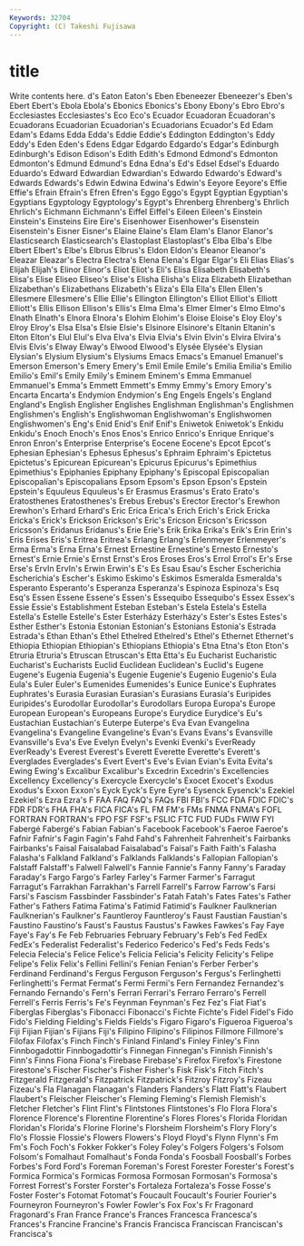 ```yaml
---
Keywords: 32704 
Copyright: (C) Takeshi Fujisawa
---
```


# title

Write contents here.
d's Eaton Eaton's Eben Ebeneezer Ebeneezer's Eben's Ebert Ebert's Ebola
Ebola's Ebonics Ebonics's Ebony Ebony's Ebro Ebro's Ecclesiastes Ecclesiastes's Eco
Eco's Ecuador Ecuadoran Ecuadoran's Ecuadorans Ecuadorian Ecuadorian's Ecuadorians Ecuador's Ed
Edam Edam's Edams Edda Edda's Eddie Eddie's Eddington Eddington's Eddy
Eddy's Eden Eden's Edens Edgar Edgardo Edgardo's Edgar's Edinburgh Edinburgh's
Edison Edison's Edith Edith's Edmond Edmond's Edmonton Edmonton's Edmund Edmund's
Edna Edna's Ed's Edsel Edsel's Eduardo Eduardo's Edward Edwardian Edwardian's
Edwardo Edwardo's Edward's Edwards Edwards's Edwin Edwina Edwina's Edwin's Eeyore
Eeyore's Effie Effie's Efrain Efrain's Efren Efren's Eggo Eggo's Egypt
Egyptian Egyptian's Egyptians Egyptology Egyptology's Egypt's Ehrenberg Ehrenberg's Ehrlich Ehrlich's
Eichmann Eichmann's Eiffel Eiffel's Eileen Eileen's Einstein Einstein's Einsteins Eire
Eire's Eisenhower Eisenhower's Eisenstein Eisenstein's Eisner Eisner's Elaine Elaine's Elam
Elam's Elanor Elanor's Elasticsearch Elasticsearch's Elastoplast Elastoplast's Elba Elba's Elbe
Elbert Elbert's Elbe's Elbrus Elbrus's Eldon Eldon's Eleanor Eleanor's Eleazar
Eleazar's Electra Electra's Elena Elena's Elgar Elgar's Eli Elias Elias's
Elijah Elijah's Elinor Elinor's Eliot Eliot's Eli's Elisa Elisabeth Elisabeth's
Elisa's Elise Eliseo Eliseo's Elise's Elisha Elisha's Eliza Elizabeth Elizabethan
Elizabethan's Elizabethans Elizabeth's Eliza's Ella Ella's Ellen Ellen's Ellesmere Ellesmere's
Ellie Ellie's Ellington Ellington's Elliot Elliot's Elliott Elliott's Ellis Ellison
Ellison's Ellis's Elma Elma's Elmer Elmer's Elmo Elmo's Elnath Elnath's
Elnora Elnora's Elohim Elohim's Eloise Eloise's Eloy Eloy's Elroy Elroy's
Elsa Elsa's Elsie Elsie's Elsinore Elsinore's Eltanin Eltanin's Elton Elton's
Elul Elul's Elva Elva's Elvia Elvia's Elvin Elvin's Elvira Elvira's
Elvis Elvis's Elway Elway's Elwood Elwood's Elysée Elysée's Elysian Elysian's
Elysium Elysium's Elysiums Emacs Emacs's Emanuel Emanuel's Emerson Emerson's Emery
Emery's Emil Emile Emile's Emilia Emilia's Emilio Emilio's Emil's Emily
Emily's Eminem Eminem's Emma Emmanuel Emmanuel's Emma's Emmett Emmett's Emmy
Emmy's Emory Emory's Encarta Encarta's Endymion Endymion's Eng Engels Engels's
England England's English Englisher Englishes Englishman Englishman's Englishmen Englishmen's English's
Englishwoman Englishwoman's Englishwomen Englishwomen's Eng's Enid Enid's Enif Enif's Eniwetok
Eniwetok's Enkidu Enkidu's Enoch Enoch's Enos Enos's Enrico Enrico's Enrique
Enrique's Enron Enron's Enterprise Enterprise's Eocene Eocene's Epcot Epcot's Ephesian
Ephesian's Ephesus Ephesus's Ephraim Ephraim's Epictetus Epictetus's Epicurean Epicurean's Epicurus
Epicurus's Epimethius Epimethius's Epiphanies Epiphany Epiphany's Episcopal Episcopalian Episcopalian's Episcopalians
Epsom Epsom's Epson Epson's Epstein Epstein's Equuleus Equuleus's Er Erasmus
Erasmus's Erato Erato's Eratosthenes Eratosthenes's Erebus Erebus's Erector Erector's Erewhon
Erewhon's Erhard Erhard's Eric Erica Erica's Erich Erich's Erick Ericka
Ericka's Erick's Erickson Erickson's Eric's Ericson Ericson's Ericsson Ericsson's Eridanus
Eridanus's Erie Erie's Erik Erika Erika's Erik's Erin Erin's Eris
Erises Eris's Eritrea Eritrea's Erlang Erlang's Erlenmeyer Erlenmeyer's Erma Erma's
Erna Erna's Ernest Ernestine Ernestine's Ernesto Ernesto's Ernest's Ernie Ernie's
Ernst Ernst's Eros Eroses Eros's Errol Errol's Er's Erse Erse's
ErvIn ErvIn's Erwin Erwin's E's Es Esau Esau's Escher Escherichia
Escherichia's Escher's Eskimo Eskimo's Eskimos Esmeralda Esmeralda's Esperanto Esperanto's Esperanza
Esperanza's Espinoza Espinoza's Esq Esq's Essen Essene Essene's Essen's Essequibo
Essequibo's Essex Essex's Essie Essie's Establishment Esteban Esteban's Estela Estela's
Estella Estella's Estelle Estelle's Ester Esterházy Esterházy's Ester's Estes Estes's
Esther Esther's Estonia Estonian Estonian's Estonians Estonia's Estrada Estrada's Ethan
Ethan's Ethel Ethelred Ethelred's Ethel's Ethernet Ethernet's Ethiopia Ethiopian Ethiopian's
Ethiopians Ethiopia's Etna Etna's Eton Eton's Etruria Etruria's Etruscan Etruscan's
Etta Etta's Eu Eucharist Eucharistic Eucharist's Eucharists Euclid Euclidean Euclidean's
Euclid's Eugene Eugene's Eugenia Eugenia's Eugenie Eugenie's Eugenio Eugenio's Eula
Eula's Euler Euler's Eumenides Eumenides's Eunice Eunice's Euphrates Euphrates's Eurasia
Eurasian Eurasian's Eurasians Eurasia's Euripides Euripides's Eurodollar Eurodollar's Eurodollars Europa
Europa's Europe European European's Europeans Europe's Eurydice Eurydice's Eu's Eustachian
Eustachian's Euterpe Euterpe's Eva Evan Evangelina Evangelina's Evangeline Evangeline's Evan's
Evans Evans's Evansville Evansville's Eva's Eve Evelyn Evelyn's Evenki Evenki's
EverReady EverReady's Everest Everest's Everett Everette Everette's Everett's Everglades Everglades's
Evert Evert's Eve's Evian Evian's Evita Evita's Ewing Ewing's Excalibur
Excalibur's Excedrin Excedrin's Excellencies Excellency Excellency's Exercycle Exercycle's Exocet Exocet's
Exodus Exodus's Exxon Exxon's Eyck Eyck's Eyre Eyre's Eysenck Eysenck's
Ezekiel Ezekiel's Ezra Ezra's F FAA FAQ FAQ's FAQs FBI
FBI's FCC FDA FDIC FDIC's FDR FDR's FHA FHA's FICA
FICA's FL FM FM's FMs FNMA FNMA's FOFL FORTRAN FORTRAN's
FPO FSF FSF's FSLIC FTC FUD FUDs FWIW FYI Fabergé
Fabergé's Fabian Fabian's Facebook Facebook's Faeroe Faeroe's Fafnir Fafnir's Fagin
Fagin's Fahd Fahd's Fahrenheit Fahrenheit's Fairbanks Fairbanks's Faisal Faisalabad Faisalabad's
Faisal's Faith Faith's Falasha Falasha's Falkland Falkland's Falklands Falklands's Fallopian
Fallopian's Falstaff Falstaff's Falwell Falwell's Fannie Fannie's Fanny Fanny's Faraday
Faraday's Fargo Fargo's Farley Farley's Farmer Farmer's Farragut Farragut's Farrakhan
Farrakhan's Farrell Farrell's Farrow Farrow's Farsi Farsi's Fascism Fassbinder Fassbinder's
Fatah Fatah's Fates Fates's Father Father's Fathers Fatima Fatima's Fatimid
Fatimid's Faulkner Faulknerian Faulknerian's Faulkner's Fauntleroy Fauntleroy's Faust Faustian Faustian's
Faustino Faustino's Faust's Faustus Faustus's Fawkes Fawkes's Fay Faye Faye's
Fay's Fe Feb Februaries February February's Feb's Fed FedEx FedEx's
Federalist Federalist's Federico Federico's Fed's Feds Feds's Felecia Felecia's Felice
Felice's Felicia Felicia's Felicity Felicity's Felipe Felipe's Felix Felix's Fellini
Fellini's Fenian Fenian's Ferber Ferber's Ferdinand Ferdinand's Fergus Ferguson Ferguson's
Fergus's Ferlinghetti Ferlinghetti's Fermat Fermat's Fermi Fermi's Fern Fernandez Fernandez's
Fernando Fernando's Fern's Ferrari Ferrari's Ferraro Ferraro's Ferrell Ferrell's Ferris
Ferris's Fe's Feynman Feynman's Fez Fez's Fiat Fiat's Fiberglas Fiberglas's
Fibonacci Fibonacci's Fichte Fichte's Fidel Fidel's Fido Fido's Fielding Fielding's
Fields Fields's Figaro Figaro's Figueroa Figueroa's Fiji Fijian Fijian's Fijians
Fiji's Filipino Filipino's Filipinos Fillmore Fillmore's Filofax Filofax's Finch Finch's
Finland Finland's Finley Finley's Finn Finnbogadottir Finnbogadottir's Finnegan Finnegan's Finnish
Finnish's Finn's Finns Fiona Fiona's Firebase Firebase's Firefox Firefox's Firestone
Firestone's Fischer Fischer's Fisher Fisher's Fisk Fisk's Fitch Fitch's Fitzgerald
Fitzgerald's Fitzpatrick Fitzpatrick's Fitzroy Fitzroy's Fizeau Fizeau's Fla Flanagan Flanagan's
Flanders Flanders's Flatt Flatt's Flaubert Flaubert's Fleischer Fleischer's Fleming Fleming's
Flemish Flemish's Fletcher Fletcher's Flint Flint's Flintstones Flintstones's Flo Flora
Flora's Florence Florence's Florentine Florentine's Flores Flores's Florida Floridan Floridan's
Florida's Florine Florine's Florsheim Florsheim's Flory Flory's Flo's Flossie Flossie's
Flowers Flowers's Floyd Floyd's Flynn Flynn's Fm Fm's Foch Foch's
Fokker Fokker's Foley Foley's Folgers Folgers's Folsom Folsom's Fomalhaut Fomalhaut's
Fonda Fonda's Foosball Foosball's Forbes Forbes's Ford Ford's Foreman Foreman's
Forest Forester Forester's Forest's Formica Formica's Formicas Formosa Formosan Formosan's
Formosa's Forrest Forrest's Forster Forster's Fortaleza Fortaleza's Fosse Fosse's Foster
Foster's Fotomat Fotomat's Foucault Foucault's Fourier Fourier's Fourneyron Fourneyron's Fowler
Fowler's Fox Fox's Fr Fragonard Fragonard's Fran France France's Frances
Francesca Francesca's Frances's Francine Francine's Francis Francisca Franciscan Franciscan's Francisca's
